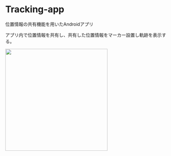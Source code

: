 # Tracking-app
位置情報の共有機能を用いたAndroidアプリ

アプリ内で位置情報を共有し、共有した位置情報をマーカー設置し軌跡を表示する。

<img src="https://user-images.githubusercontent.com/25524362/35553070-b112e0c4-05d9-11e8-912d-95d8111fabf0.png" width=320px>
